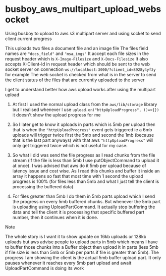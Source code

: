 # busboy_aws_multipart_upload_websocket
Using busboy to upload to aws s3 multipart server and using socket to send client current progress

This uploads two files a document file and an image file 
The files field names are `"docs_field"` and `"msa_imgs"`
It accept each file sizes in the request header which is `X-Image-Filesize` and `X-Docs-Filesize`
It also accepts X-Client-Id in request header which should be sent to the web socket server on connection
`ws://localhost:3000/?client_id=8928y4yf3y` for example
The web socket is checked from what is in the server to send the client status of the files that are currently uploaded to the server

I get to understand better how aws upload works after using the multipart upload

1. At first I used the normal upload class from the `aws/lib/storage` library but I realised whenever I use `upload.on("httpUploadProgress", ()=>{})` it doesn't show the upload progress for me

2. So I later get to know it uploads in parts which is 5mb per upload then that is when the `"httpUploadProgress"` event gets triggered ie a 6mb uploads will trigger twice first the 5mb and second the 1mb (because that is the last part anyways) with that aws `"httpUploadProgress"` will only get triggered twice which is not useful for my case.

3. So what I did was send the file progress as I read chunks from the file stream (if the file is less than 5mb I use putObjectCommand to upload it at once). I was advised that aws do it 5mb per upload because of latency issue and cost wise. As I read this chunks and buffer it inside an array it happens so fast that most time with 1 second the upload progress is 100% (for files less than 5mb and what I just tell the client is processing the buffered data)

4. For files greater than 5mb I do them in 5mb parts upload which I send the progress on every 5mb buffered chunks. But whenever the 5mb part is uploading using UploadPartCommand. It actually stop buffering the data and tell the client it is processing that specific buffered part number, then it continues when it is done.

> [!NOTE]
> The whole story is I want it to show update on 16kb uploads or 128kb uploads but aws advise people to upload parts in 5mb which means I have to buffer those chunks into a Buffer object then upload it in parts (less 5mb if file size is less than 5mb or 5mb per parts if file is greater than 5mb). The progress I am showing the client is the actual 5mb buffer upload part. It only pauses whenever it reaches every 5mb part upload and await UploadPartCommand is doing its work
